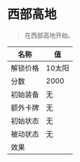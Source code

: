 # 西部高地  
> 在西部高地开始。  
  
名称  |  值  
----  |  ----  
解锁价格  |  10太阳  
分数  |  2000  
初始装备  |  无  
额外卡牌  |  无  
初始状态  |  无  
被动状态  |  无  
效果  |    
